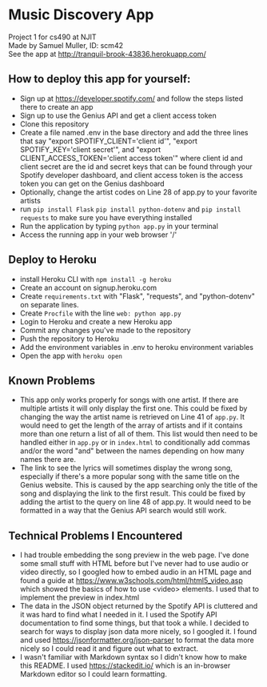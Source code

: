 # Music Discovery App
Project 1 for cs490 at NJIT  
Made by Samuel Muller, ID: scm42  
See the app at http://tranquil-brook-43836.herokuapp.com/


## How to deploy this app for yourself:
  * Sign up at https://developer.spotify.com/ and follow the steps listed there to create an app
  * Sign up to use the Genius API and get a client access token
  * Clone this repository
  * Create a file named .env in the base directory and add the three lines that say "export SPOTIFY_CLIENT='client id'", "export SPOTIFY_KEY='client secret'", and "export CLIENT_ACCESS_TOKEN='client access token'" where client id and client secret are the id and secret keys that can be found through your Spotify developer dashboard, and client access token is the access token you can get on the Genius dashboard
  * Optionally, change the artist codes on Line 28 of app.py to your favorite artists
  * run `pip install Flask` `pip install python-dotenv` and `pip install requests` to make sure you have everything installed
  * Run the application by typing `python app.py` in your terminal
  * Access the running app in your web browser '/'
## Deploy to Heroku
 * install Heroku CLI with `npm install -g heroku`
 * Create an account on signup.heroku.com
 * Create `requirements.txt` with "Flask", "requests", and "python-dotenv" on separate lines.
 * Create `Procfile` with the line `web: python app.py`
 * Login to Heroku and create a new Heroku app
 * Commit any changes you've made to the repository
 * Push the repository to Heroku
 * Add the environment variables in .env to heroku environment variables
 * Open the app with `heroku open`
## Known Problems
 * This app only works properly for songs with one artist. If there are multiple artists it will only display the first one. This could be fixed by changing the way the artist name is retrieved on Line 41 of `app.py`. It would need to get the length of the array of artists and if it contains more than one return a list of all of them. This list would then need to be handled either in `app.py` or in `index.html` to conditionally add commas and/or the word "and" between the names depending on how many names there are.
 * The link to see the lyrics will sometimes display the wrong song, especially if there's a more popular song with the same title on the Genius website. This is caused by the app searching only the title of the song and displaying the link to the first result. This could be fixed by adding the artist to the query on line 48 of app.py. It would need to be formatted in a way that the Genius API search would still work.
## Technical Problems I Encountered
 * I had trouble embedding the song preview in the web page. I've done some small stuff with HTML before but I've never had to use audio or video directly, so I googled how to embed audio in an HTML page and found a guide at https://www.w3schools.com/html/html5_video.asp which showed the basics of how to use \<video> elements. I used that to implement the preview in index.html
 * The data in the JSON object returned by the Spotify API is cluttered and it was hard to find what I needed in it. I used the Spotify API documentation to find some things, but that took a while. I decided to search for ways to display json data more nicely, so I googled it. I found and used https://jsonformatter.org/json-parser to format the data more nicely so I could read it and figure out what to extract.
 * I wasn't familiar with Markdown syntax so I didn't know how to make this README. I used https://stackedit.io/ which is an in-browser Markdown editor so I could learn formatting.
